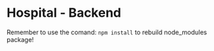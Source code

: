 # Hospital - Backend

Remember to use the comand: ```npm install``` to rebuild node_modules package!